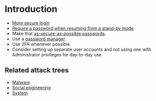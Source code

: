 # Introduction

* [More secure login](login.md)
* [Require a password when resuming from a stand-by mode](resuming.md)
* Make that [as-secure-as-possible passwords](passwords.md).
* Use a [password manager](password-manager.md).
* Use 2FA whenever possible.
* Consider setting up separate user accounts and not using one with Administrator privileges for day-to-day use.

## Related attack trees

* [Malware](attack-trees:docs/malware/README)
* [Social engineering](attack-trees:docs/social-engineering/README)
* [System](attack-trees:docs/system/README)